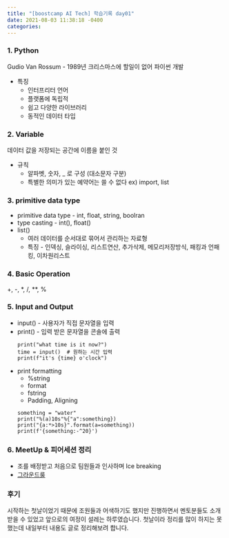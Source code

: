 ```yaml
---
title: "[boostcamp AI Tech] 학습기록 day01"
date: 2021-08-03 11:38:18 -0400
categories:
---
```


### 1. Python
Gudio Van Rossum - 1989년 크리스마스에 할일이 없어 파이썬 개발
* 특징
    - 인터프리터 언어
    - 플랫폼에 독립적
    - 쉽고 다양한 라이브러리
    - 동적인 데이터 타입

### 2. Variable
데이터 값을 저장되는 공간에 이름을 붙인 것
* 규칙
    - 알파벳, 숫자, _ 로 구성 (대소문자 구분)
    - 특별한 의미가 있는 예약어는 쓸 수 없다 ex) import, list

### 3. primitive data type
* primitive data type - int, float, string, boolran
* type casting - int(), float()
* list()
    * 여러 데이터를 순서대로 묶어서 관리하는 자료형
    * 특징 - 인덱싱, 슬라이싱, 리스트연산, 추가삭제, 메모리저장방식, 패킹과 언패킹, 이차원리스트

### 4. Basic Operation
+, -, *, /, **, %

### 5. Input and Output
* input() - 사용자가 직접 문자열을 입력
* print() - 입력 받은 문자열을 콘솔에 출력
    ```
    print("what time is it now?")
    time = input()  # 원하는 시간 입력
    print(f"it's {time} o'clock")
    ```
* print formatting
    * %string
    * format
    * fstring
    * Padding, Aligning
    ```
    something = "water"
    print("%(a)10s"%{"a":something})
    print("{a:*>10s}".format(a=something))
    print(f'{something:-^20}')
    ```

### 6. MeetUp & 피어세션 정리
* 조를 배정받고 처음으로 팀원들과 인사하며 Ice breaking
* [그라운드룰](https://github.com/Kangsukmin/K-AI/wiki)

### 후기
시작하는 첫날이었기 때문에 조원들과 어색하기도 했지만 진행하면서 멘토분들도 소개받을 수 있었고 앞으로의 여정이 설레는 하루였습니다. 첫날이라 정리를 많이 하지는 못했는데 내일부터 내용도 글로 정리해보려 합니다.